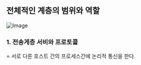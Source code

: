 ## 전체적인 계층의 범위와 역할
![Image](https://github.com/user-attachments/assets/5d51ff50-c339-4930-b21d-c3604f27b312)

### 1. 전송게층 서비와 프로토콜
  = 서로 다른 호스트 간의 프로세스간에 논리적 통신을 한다. 

